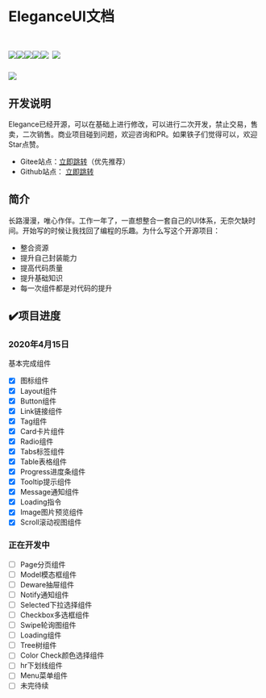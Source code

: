 # EleganceUI文档

# ![](https://cdn.nlark.com/yuque/0/2020/svg/634029/1586965995556-7d94408a-83cd-40d1-9372-9094e2be3090.svg#align=left&display=inline&height=20&margin=%5Bobject%20Object%5D&originHeight=20&originWidth=90&size=0&status=done&style=none&width=90)![](https://cdn.nlark.com/yuque/0/2020/svg/634029/1586965991098-fb63be52-d425-4852-bf34-8f1ab18ca29b.svg#align=left&display=inline&height=20&margin=%5Bobject%20Object%5D&originHeight=20&originWidth=112&size=0&status=done&style=none&width=112)![](https://img.shields.io/badge/license-MIT-000000.svg#align=left&display=inline&height=20&margin=%5Bobject%20Object%5D&originHeight=20&originWidth=78&status=done&style=none&width=78)![](https://img.shields.io/badge/webpack-4-blue.svg#align=left&display=inline&height=20&margin=%5Bobject%20Object%5D&originHeight=20&originWidth=76&status=done&style=none&width=76)![](https://img.shields.io/badge/vue-2.6.10-green.svg#align=left&display=inline&height=20&margin=%5Bobject%20Object%5D&originHeight=20&originWidth=76&status=done&style=none&width=76) ![](https://img.shields.io/badge/npm-6.4.1-lightblue.svg#align=left&display=inline&height=20&margin=%5Bobject%20Object%5D&originHeight=20&originWidth=74&status=done&style=none&width=74)


![](https://cdn.nlark.com/yuque/0/2020/png/634029/1586964541254-4a3be1f8-1130-4124-9a38-195f312e0c8e.png#align=left&display=inline&height=300&margin=%5Bobject%20Object%5D&originHeight=600&originWidth=600&size=0&status=done&style=none&width=300)
## 开发说明
Elegance已经开源，可以在基础上进行修改，可以进行二次开发，禁止交易，售卖，二次销售。商业项目碰到问题，欢迎咨询和PR。如果铁子们觉得可以，欢迎Star点赞。

- Gitee站点：[立即跳转](http://wangfanghua.gitee.io/elegance-ui)（优先推荐）
- Github站点： [立即跳转](http://wangly19.github.io/elegance-ui)
## 简介
长路漫漫，唯心作伴。工作一年了，一直想整合一套自己的UI体系，无奈欠缺时间。开始写的时候让我找回了编程的乐趣。为什么写这个开源项目：

- 整合资源
- 提升自己封装能力
- 提高代码质量
- 提升基础知识
- 每一次组件都是对代码的提升
## ✔️项目进度
### 2020年4月15日
基本完成组件

- [x] 图标组件
- [x] Layout组件
- [x] Button组件
- [x] Link链接组件
- [x] Tag组件
- [x] Card卡片组件
- [x] Radio组件
- [x] Tabs标签组件
- [x] Table表格组件
- [x] Progress进度条组件
- [x] Tooltip提示组件
- [x] Message通知组件
- [x] Loading指令
- [x] Image图片预览组件
- [x] Scroll滚动视图组件
### 正在开发中

- [ ] Page分页组件
- [ ] Model模态框组件
- [ ] Deware抽屉组件
- [ ] Notify通知组件
- [ ] Selected下拉选择组件
- [ ] Checkbox多选框组件
- [ ] Swipe轮询图组件
- [ ] Loading组件
- [ ] Tree树组件
- [ ] Color Check颜色选择组件
- [ ] hr下划线组件
- [ ] Menu菜单组件
- [ ] 未完待续
